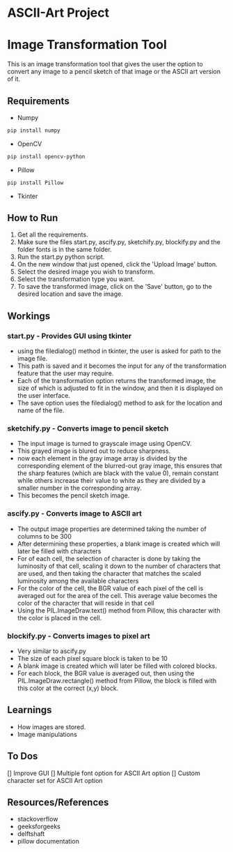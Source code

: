 # ASCII-Art Project
# Image Transformation Tool

This is an image transformation tool that gives the user the option to convert any image to a pencil sketch of that image or the ASCII art version of it.

## Requirements
- Numpy
```bash
pip install numpy
```

- OpenCV
```bash
pip install opencv-python
```

- Pillow
```bash
pip install Pillow
```

- Tkinter

## How to Run
1. Get all the requirements.
2. Make sure the files start.py, ascify.py, sketchify.py, blockify.py and the folder fonts is in the same folder.
3. Run the start.py python script.
4. On the new window that just opened, click the 'Upload Image' button.
5. Select the desired image you wish to transform.
6. Select the transformation type you want.
7. To save the transformed image, click on the 'Save' button, go to the desired location and save the image.

## Workings

### start.py - Provides GUI using tkinter
- using the filedialog() method in tkinter, the user is asked for path to the image file.
- This path is saved and it becomes the input for any of the transformation feature that the user may require.
- Each of the transformation option returns the transformed image, the size of which is adjusted to fit in the window, and then it is displayed on the user interface.
- The save option uses the filedialog() method to ask for the location and name of the file.

### sketchify.py - Converts image to pencil sketch
- The input image is turned to grayscale image using OpenCV.
- This grayed image is blured out to reduce sharpness.
- now each element in the gray image array is divided by the corresponding element of the blurred-out gray image, this ensures that the sharp features (which are black with the value 0), remain constant while others increase their value to white as they are divided by a smaller number in the corresponding array.
- This becomes the pencil sketch image.

### ascify.py - Converts image to ASCII art
- The output image properties are determined taking the number of columns to be 300
- After determining these properties, a blank image is created which will later be filled with characters
- For of each cell, the selection of character is done by taking the luminosity of that cell, scaling it down to the number of characters that are used, and then taking the character that matches the scaled luminosity among the available characters
- For the color of the cell, the BGR value of each pixel of the cell is averaged out for the area of the cell. This average value becomes the color of the character that will reside in that cell
- Using the PIL.ImageDraw.text() method from Pillow, this character with the color is placed in the cell.

### blockify.py - Converts images to pixel art
- Very similar to ascify.py
- The size of each pixel square block is taken to be 10
- A blank image is created which will later be filled with colored blocks.
- For each block, the BGR value is averaged out, then using the PIL.ImageDraw.rectangle() method from Pillow, the block is filled with this color at the correct (x,y) block.

## Learnings
- How images are stored.
- Image manipulations

## To Dos
[] Improve GUI
[] Multiple font option for ASCII Art option
[] Custom character set for ASCII Art option

## Resources/References
- stackoverflow
- geeksforgeeks
- delftshaft
- pillow documentation
